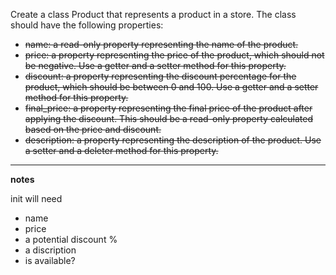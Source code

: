 Create a class Product that represents a product in a store. The class should have the following properties:

- ~~name: a read-only property representing the name of the product.~~
- ~~price: a property representing the price of the product, which should not be negative. Use a getter and a setter method for this property.~~
- ~~discount: a property representing the discount percentage for the product, which should be between 0 and 100. Use a getter and a setter method for this property.~~
- ~~final_price: a property representing the final price of the product after applying the discount. This should be a read-only property calculated based on the price and discount.~~
- ~~description: a property representing the description of the product. Use a setter and a deleter method for this property.~~

---

**notes**

init will need
- name
- price
- a potential discount %
- a discription
- is available?